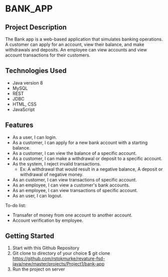 # BANK_APP
## Project Description
The Bank app is a web-based application that simulates banking operations. A customer can apply for an account, view their balance, and make withdrawals and deposits. An employee can view accounts and view account transactions for their customers. 


## Technologies Used
* Java version 8
* MySQL
* REST
* JDBC
* HTML, CSS 
* JavaScript

## Features
* As a user, I can login. 
* As a customer, I can apply for a new bank account with a starting balance. 
* As a customer, I can view the balance of a specific account. 
* As a customer, I can make a withdrawal or deposit to a specific account. 
* As the system, I reject invalid transactions.
    * Ex: A withdrawal that would result in a negative balance,
          A deposit or withdrawal of negative money.
* As an customer, I can view transactions of specific account. 
* As an employee, I can view a customer's bank accounts.
* As an employee, I can view transactions of specific account. 
* As an user, I can logout.

To-do list:
* Transafer of money from one account to another account.
* Account verification by employee.

## Getting Started
1. Start with this Github Repository
2. Git clone to directory of your choice $ git clone https://github.com/rstokmurke/revature-fsd-java/new/master/projects/Project1/bank-app
3. Run the project on server 












